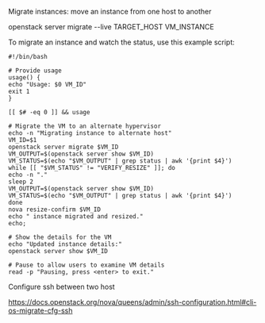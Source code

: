 Migrate instances: move an instance from one host to another 

openstack server migrate --live TARGET_HOST VM_INSTANCE


To migrate an instance and watch the status, use this example script:

```
#!/bin/bash

# Provide usage
usage() {
echo "Usage: $0 VM_ID"
exit 1
}

[[ $# -eq 0 ]] && usage

# Migrate the VM to an alternate hypervisor
echo -n "Migrating instance to alternate host"
VM_ID=$1
openstack server migrate $VM_ID
VM_OUTPUT=$(openstack server show $VM_ID)
VM_STATUS=$(echo "$VM_OUTPUT" | grep status | awk '{print $4}')
while [[ "$VM_STATUS" != "VERIFY_RESIZE" ]]; do
echo -n "."
sleep 2
VM_OUTPUT=$(openstack server show $VM_ID)
VM_STATUS=$(echo "$VM_OUTPUT" | grep status | awk '{print $4}')
done
nova resize-confirm $VM_ID
echo " instance migrated and resized."
echo;

# Show the details for the VM
echo "Updated instance details:"
openstack server show $VM_ID

# Pause to allow users to examine VM details
read -p "Pausing, press <enter> to exit."
```


Configure ssh between two host

https://docs.openstack.org/nova/queens/admin/ssh-configuration.html#cli-os-migrate-cfg-ssh
